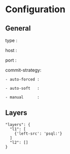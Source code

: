 # Configuration

## General
type :

host :

port :

commit-strategy:

    - auto-forced :

    - auto-soft   :

    - manual      :

## Layers
```
"layers": {
  "l1": [
    {'left-src': 'psql:'}
  ]
  "l2": []
}
```

